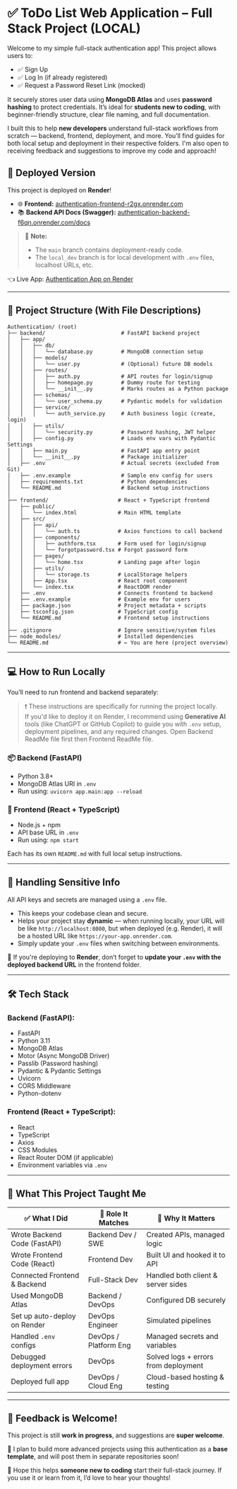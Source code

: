 # ✅ ToDo List Web Application – Full Stack Project (LOCAL)

Welcome to my simple full-stack authentication app! This project allows users to:
- ✅ Sign Up
- ✅ Log In (if already registered)
- ✅ Request a Password Reset Link (mocked)

It securely stores user data using **MongoDB Atlas** and uses **password hashing** to protect credentials. It’s ideal for **students new to coding**, with beginner-friendly structure, clear file naming, and full documentation.

I built this to help **new developers** understand full-stack workflows from scratch — backend, frontend, deployment, and more. You’ll find guides for both local setup and deployment in their respective folders. I'm also open to receiving feedback and suggestions to improve my code and approach!

## 🚀 Deployed Version

This project is deployed on **Render**!

- 🌐 **Frontend:** [authentication-frontend-r2gx.onrender.com](https://authentication-frontend-r2gx.onrender.com)
- 📚 **Backend API Docs (Swagger):** [authentication-backend-f6qn.onrender.com/docs](https://authentication-backend-f6qn.onrender.com/docs)

> 📝 **Note:**  
> - The `main` branch contains deployment-ready code.  
> - The `local_dev` branch is for local development with `.env` files, localhost URLs, etc.

👈 Live App: [Authentication App on Render](https://authentication-frontend-r2gx.onrender.com/)

---

## 📁 Project Structure (With File Descriptions)
```
Authentication/ (root)
├── backend/                        # FastAPI backend project
│   ├── app/
│   │   ├── db/
│   │   │   └── database.py         # MongoDB connection setup
│   │   ├── models/
│   │   │   └── user.py             # (Optional) future DB models
│   │   ├── routes/
│   │   │   ├── auth.py             # API routes for login/signup
│   │   │   ├── homepage.py         # Dummy route for testing
│   │   │   └── __init__.py         # Marks routes as a Python package
│   │   ├── schemas/
│   │   │   └── user_schema.py      # Pydantic models for validation
│   │   ├── service/
│   │   │   └── auth_service.py     # Auth business logic (create, login)
│   │   ├── utils/
│   │   │   └── security.py         # Password hashing, JWT helper
│   │   ├── config.py               # Loads env vars with Pydantic Settings
│   │   ├── main.py                 # FastAPI app entry point
│   │   └── __init__.py             # Package initializer
│   ├── .env                        # Actual secrets (excluded from Git)
│   ├── .env.example                # Sample env config for users
│   ├── requirements.txt            # Python dependencies
│   └── README.md                   # Backend setup instructions
│
├── frontend/                      # React + TypeScript frontend
│   ├── public/
│   │   └── index.html             # Main HTML template
│   ├── src/
│   │   ├── api/
│   │   │   └── auth.ts            # Axios functions to call backend
│   │   ├── components/
│   │   │   ├── authform.tsx       # Form used for login/signup
│   │   │   └── forgotpassword.tsx # Forgot password form
│   │   ├── pages/
│   │   │   └── home.tsx           # Landing page after login
│   │   ├── utils/
│   │   │   └── storage.ts         # LocalStorage helpers
│   │   ├── App.tsx                # React root component
│   │   └── index.tsx              # ReactDOM render
│   ├── .env                       # Connects frontend to backend
│   ├── .env.example               # Example env for users
│   ├── package.json               # Project metadata + scripts
│   ├── tsconfig.json              # TypeScript config
│   └── README.md                  # Frontend setup instructions
│
├── .gitignore                     # Ignore sensitive/system files
├── node_modules/                  # Installed dependencies
└── README.md                      # ← You are here (project overview)
```

---

## 💻 How to Run Locally
You’ll need to run frontend and backend separately:

> ❗ These instructions are specifically for running the project locally.  
> If you'd like to deploy it on Render, I recommend using **Generative AI** tools (like ChatGPT or GitHub Copilot) to guide you with `.env` setup, deployment pipelines, and any required changes.
> Open Backend ReadMe file first then Frontend ReadMe file. 

### 📦 Backend (FastAPI)
- Python 3.8+
- MongoDB Atlas URI in `.env`
- Run using: `uvicorn app.main:app --reload`

### 🎼 Frontend (React + TypeScript)
- Node.js + npm
- API base URL in `.env`
- Run using: `npm start`

Each has its own `README.md` with full local setup instructions.

---

## 🔐 Handling Sensitive Info
All API keys and secrets are managed using a `.env` file.

- This keeps your codebase clean and secure.
- Helps your project stay **dynamic** — when running locally, your URL will be like `http://localhost:8000`, but when deployed (e.g. Render), it will be a hosted URL like `https://your-app.onrender.com`.
- Simply update your `.env` files when switching between environments.

🚨 If you're deploying to **Render**, don’t forget to **update your `.env` with the deployed backend URL** in the frontend folder.

---

## 🛠 Tech Stack

### Backend (FastAPI):
- FastAPI
- Python 3.11
- MongoDB Atlas
- Motor (Async MongoDB Driver)
- Passlib (Password hashing)
- Pydantic & Pydantic Settings
- Uvicorn
- CORS Middleware
- Python-dotenv

### Frontend (React + TypeScript):
- React
- TypeScript
- Axios
- CSS Modules
- React Router DOM (if applicable)
- Environment variables via `.env`

---

## 💼 What This Project Taught Me

| ✅ What I Did                          | 🌟 Role It Matches       | 💬 Why It Matters                        |
|------------------------------------------|------------------------|-----------------------------------------------|
| Wrote Backend Code (FastAPI)             | Backend Dev / SWE      | Created APIs, managed logic                   |
| Wrote Frontend Code (React)              | Frontend Dev           | Built UI and hooked it to API                |
| Connected Frontend & Backend             | Full-Stack Dev         | Handled both client & server sides           |
| Used MongoDB Atlas                       | Backend / DevOps       | Configured DB securely                       |
| Set up auto-deploy on Render             | DevOps Engineer        | Simulated pipelines                          |
| Handled `.env` configs                   | DevOps / Platform Eng  | Managed secrets and variables                |
| Debugged deployment errors               | DevOps                 | Solved logs + errors from deployment         |
| Deployed full app                        | DevOps / Cloud Eng     | Cloud-based hosting & testing                |

---

## 📣 Feedback is Welcome!
This project is still **work in progress**, and suggestions are **super welcome**.

🔄 I plan to build more advanced projects using this authentication as a **base template**, and will post them in separate repositories soon!

🙏 Hope this helps **someone new to coding** start their full-stack journey. If you use it or learn from it, I’d love to hear your thoughts!

